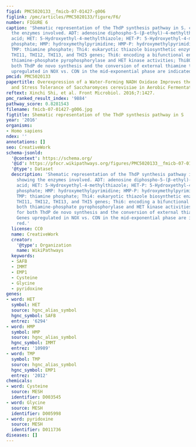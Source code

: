 ```yaml
---
figid: PMC5020133__fmicb-07-01427-g006
figlink: /pmc/articles/PMC5020133/figure/F6/
number: FIGURE 6
caption: 'Shematic representation of the ThdP synthesis pathway in S. cerevisiae showing
  the enzymes involved. ADT: adenosine diphospho-5-(β-ethyl)-4-methylthiazole-2-carboxylic
  acid; HET: 5-Hydroxyethyl-4-methylthiazole; HET-P: 5-Hydroxyethyl-4-methylthiazole
  phosphate; HMP: hydroxymethylpyrimidine; HMP-P: hydroxymethylpyrimidine phosphate;
  TMP: thiamine phosphate; Thi4: eukaryotic thiazole biosynthetic enzyme; Thi5 family:
  THI11, THI12, THI13, and THI5 genes; Thi6: encoding a bifunctional enzyme with both
  thiamine-phosphate pyrophosphorylase and HET kinase activities; Thi80: needed for
  both ThdP de novo synthesis and the conversion of external thiamine to ThdP. Genes
  upregulated in NOX vs. CON in the mid-exponential phase are indicated in red.'
pmcid: PMC5020133
papertitle: Overexpression of a Water-Forming NADH Oxidase Improves the Metabolism
  and Stress Tolerance of Saccharomyces cerevisiae in Aerobic Fermentation.
reftext: Xinchi Shi, et al. Front Microbiol. 2016;7:1427.
pmc_ranked_result_index: '9884'
pathway_score: 0.8281543
filename: fmicb-07-01427-g006.jpg
figtitle: Shematic representation of the ThdP synthesis pathway in S
year: '2016'
organisms:
- Homo sapiens
ndex: ''
annotations: []
seo: CreativeWork
schema-jsonld:
  '@context': https://schema.org/
  '@id': https://pfocr.wikipathways.org/figures/PMC5020133__fmicb-07-01427-g006.html
  '@type': Dataset
  description: 'Shematic representation of the ThdP synthesis pathway in S. cerevisiae
    showing the enzymes involved. ADT: adenosine diphospho-5-(β-ethyl)-4-methylthiazole-2-carboxylic
    acid; HET: 5-Hydroxyethyl-4-methylthiazole; HET-P: 5-Hydroxyethyl-4-methylthiazole
    phosphate; HMP: hydroxymethylpyrimidine; HMP-P: hydroxymethylpyrimidine phosphate;
    TMP: thiamine phosphate; Thi4: eukaryotic thiazole biosynthetic enzyme; Thi5 family:
    THI11, THI12, THI13, and THI5 genes; Thi6: encoding a bifunctional enzyme with
    both thiamine-phosphate pyrophosphorylase and HET kinase activities; Thi80: needed
    for both ThdP de novo synthesis and the conversion of external thiamine to ThdP.
    Genes upregulated in NOX vs. CON in the mid-exponential phase are indicated in
    red.'
  license: CC0
  name: CreativeWork
  creator:
    '@type': Organization
    name: WikiPathways
  keywords:
  - SAFB
  - IMMT
  - EMP1
  - Cysteine
  - Glycine
  - pyridoxine
genes:
- word: HET
  symbol: HET
  source: hgnc_alias_symbol
  hgnc_symbol: SAFB
  entrez: '6294'
- word: HMP
  symbol: HMP
  source: hgnc_alias_symbol
  hgnc_symbol: IMMT
  entrez: '10989'
- word: TMP
  symbol: TMP
  source: hgnc_alias_symbol
  hgnc_symbol: EMP1
  entrez: '2012'
chemicals:
- word: Cysteine
  source: MESH
  identifier: D003545
- word: Glycine
  source: MESH
  identifier: D005998
- word: pyridoxine
  source: MESH
  identifier: D011736
diseases: []
---
```

